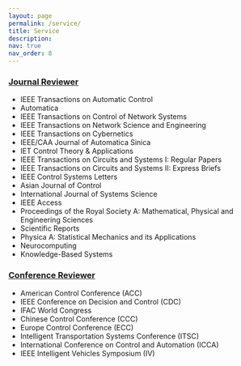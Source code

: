 ```yaml
---
layout: page
permalink: /service/
title: Service
description: 
nav: true
nav_order: 8
---
```

  

### [Journal Reviewer]()

- IEEE Transactions on Automatic Control
- Automatica
- IEEE Transactions on Control of Network Systems
- IEEE Transactions on Network Science and Engineering
- IEEE Transactions on Cybernetics
- IEEE/CAA Journal of Automatica Sinica
- IET Control Theory & Applications
- IEEE Transactions on Circuits and Systems I: Regular Papers
- IEEE Transactions on Circuits and Systems II: Express Briefs
- IEEE Control Systems Letters
- Asian Journal of Control
- International Journal of Systems Science
- IEEE Access
- Proceedings of the Royal Society A: Mathematical, Physical and Engineering Sciences
- Scientific Reports
- Physica A: Statistical Mechanics and its Applications
- Neurocomputing
- Knowledge-Based Systems

### [Conference Reviewer]()

- American Control Conference (ACC)
- IEEE Conference on Decision and Control (CDC)
- IFAC World Congress
- Chinese Control Conference (CCC)
- Europe Control Conference (ECC)
- Intelligent Transportation Systems Conference (ITSC)
- International Conference on Control and Automation (ICCA)
- IEEE Intelligent Vehicles Symposium (IV)